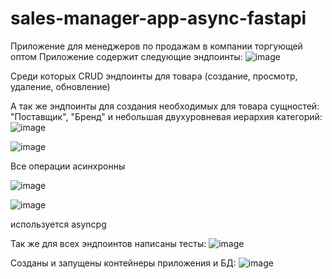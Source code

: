 # sales-manager-app-async-fastapi
Приложение для менеджеров по продажам в компании торгующей оптом
Приложение содержит следующие эндпоинты:
![image](https://github.com/DTaSchweppes/sales-manager-app-async-fastapi/assets/45369246/4055f778-2043-4cb6-b9fc-92fd2e8cbfa1)

Среди которых CRUD эндпоинты для товара (создание, просмотр, удаление, обновление)

А так же эндпоинты для создания необходимых для товара сущностей: "Поставщик", "Бренд" и небольшая двухуровневая иерархия категорий:
![image](https://github.com/DTaSchweppes/sales-manager-app-async-fastapi/assets/45369246/be8b4910-2b1a-414c-9a6d-1eddb07afb28)

![image](https://github.com/DTaSchweppes/sales-manager-app-async-fastapi/assets/45369246/760bcec4-bda4-4973-837c-39ea4b03f9f8)

Все операции асинхронны

![image](https://github.com/DTaSchweppes/sales-manager-app-async-fastapi/assets/45369246/160d19c1-d5cb-4131-92d8-f2b2485c2330)

![image](https://github.com/DTaSchweppes/sales-manager-app-async-fastapi/assets/45369246/6c45251f-60e7-491f-9a1b-c3d16078f396)

используется asyncpg

Так же для всех эндпоинтов написаны тесты:
![image](https://github.com/DTaSchweppes/sales-manager-app-async-fastapi/assets/45369246/363de68b-0494-4aaa-8d77-3e5ff91c3cbc)


Созданы и запущены контейнеры приложения и БД:
![image](https://github.com/DTaSchweppes/sales-manager-app-async-fastapi/assets/45369246/1293128e-dcdc-417f-80a7-937ed5b50c7a)
